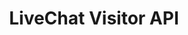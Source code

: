 ---
title: LiveChat Visitor API

menuTitle: <u>Visitor API</u>

themeColor: green

includes:
  - introduction
  - methods
  - callbacks
  
---